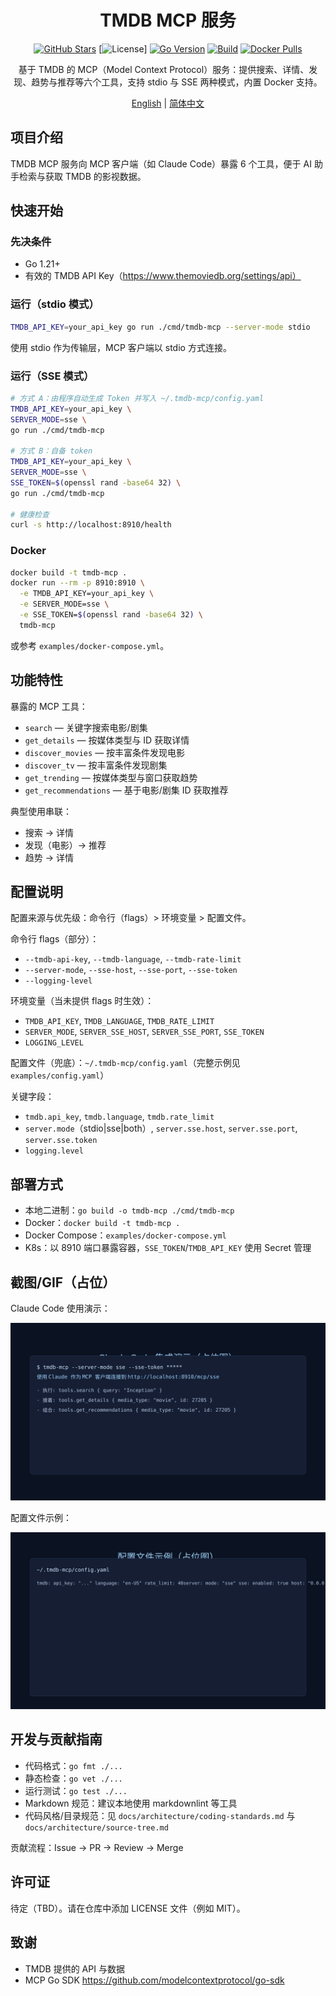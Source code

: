<div align="center">

# TMDB MCP 服务

[![GitHub Stars](https://img.shields.io/github/stars/XDwanj/tmdb-mcp?style=social)](https://github.com/XDwanj/tmdb-mcp)
[![License](https://img.shields.io/github/license/XDwanj/tmdb-mcp)]
[![Go Version](https://img.shields.io/badge/Go-1.21%2B-00ADD8?logo=go)](https://go.dev/)
[![Build](https://github.com/XDwanj/tmdb-mcp/actions/workflows/ci.yml/badge.svg)](https://github.com/XDwanj/tmdb-mcp/actions)
[![Docker Pulls](https://img.shields.io/docker/pulls/xdwanj/tmdb-mcp)](#)

基于 TMDB 的 MCP（Model Context Protocol）服务：提供搜索、详情、发现、趋势与推荐等六个工具，支持 stdio 与 SSE 两种模式，内置 Docker 支持。

[English](README.md) | [简体中文](README.zh-CN.md)

</div>

## 项目介绍

TMDB MCP 服务向 MCP 客户端（如 Claude Code）暴露 6 个工具，便于 AI 助手检索与获取 TMDB 的影视数据。

## 快速开始

### 先决条件
- Go 1.21+
- 有效的 TMDB API Key（https://www.themoviedb.org/settings/api）

### 运行（stdio 模式）

```bash
TMDB_API_KEY=your_api_key go run ./cmd/tmdb-mcp --server-mode stdio
```

使用 stdio 作为传输层，MCP 客户端以 stdio 方式连接。

### 运行（SSE 模式）

```bash
# 方式 A：由程序自动生成 Token 并写入 ~/.tmdb-mcp/config.yaml
TMDB_API_KEY=your_api_key \
SERVER_MODE=sse \
go run ./cmd/tmdb-mcp

# 方式 B：自备 token
TMDB_API_KEY=your_api_key \
SERVER_MODE=sse \
SSE_TOKEN=$(openssl rand -base64 32) \
go run ./cmd/tmdb-mcp

# 健康检查
curl -s http://localhost:8910/health
```

### Docker

```bash
docker build -t tmdb-mcp .
docker run --rm -p 8910:8910 \
  -e TMDB_API_KEY=your_api_key \
  -e SERVER_MODE=sse \
  -e SSE_TOKEN=$(openssl rand -base64 32) \
  tmdb-mcp
```

或参考 `examples/docker-compose.yml`。

## 功能特性

暴露的 MCP 工具：
- `search` — 关键字搜索电影/剧集
- `get_details` — 按媒体类型与 ID 获取详情
- `discover_movies` — 按丰富条件发现电影
- `discover_tv` — 按丰富条件发现剧集
- `get_trending` — 按媒体类型与窗口获取趋势
- `get_recommendations` — 基于电影/剧集 ID 获取推荐

典型使用串联：
- 搜索 → 详情
- 发现（电影）→ 推荐
- 趋势 → 详情

## 配置说明

配置来源与优先级：命令行（flags）> 环境变量 > 配置文件。

命令行 flags（部分）：
- `--tmdb-api-key`, `--tmdb-language`, `--tmdb-rate-limit`
- `--server-mode`, `--sse-host`, `--sse-port`, `--sse-token`
- `--logging-level`

环境变量（当未提供 flags 时生效）：
- `TMDB_API_KEY`, `TMDB_LANGUAGE`, `TMDB_RATE_LIMIT`
- `SERVER_MODE`, `SERVER_SSE_HOST`, `SERVER_SSE_PORT`, `SSE_TOKEN`
- `LOGGING_LEVEL`

配置文件（兜底）：`~/.tmdb-mcp/config.yaml`（完整示例见 `examples/config.yaml`）

关键字段：
- `tmdb.api_key`, `tmdb.language`, `tmdb.rate_limit`
- `server.mode`（stdio|sse|both）, `server.sse.host`, `server.sse.port`, `server.sse.token`
- `logging.level`

## 部署方式

- 本地二进制：`go build -o tmdb-mcp ./cmd/tmdb-mcp`
- Docker：`docker build -t tmdb-mcp .`
- Docker Compose：`examples/docker-compose.yml`
- K8s：以 8910 端口暴露容器，`SSE_TOKEN`/`TMDB_API_KEY` 使用 Secret 管理

## 截图/GIF（占位）

Claude Code 使用演示：

![Claude Demo](docs/images/claude-demo.svg)

配置文件示例：

![Config Example](docs/images/config-example.svg)

## 开发与贡献指南

- 代码格式：`go fmt ./...`
- 静态检查：`go vet ./...`
- 运行测试：`go test ./...`
- Markdown 规范：建议本地使用 markdownlint 等工具
- 代码风格/目录规范：见 `docs/architecture/coding-standards.md` 与 `docs/architecture/source-tree.md`

贡献流程：Issue → PR → Review → Merge

## 许可证

待定（TBD）。请在仓库中添加 LICENSE 文件（例如 MIT）。

## 致谢

- TMDB 提供的 API 与数据
- MCP Go SDK https://github.com/modelcontextprotocol/go-sdk
